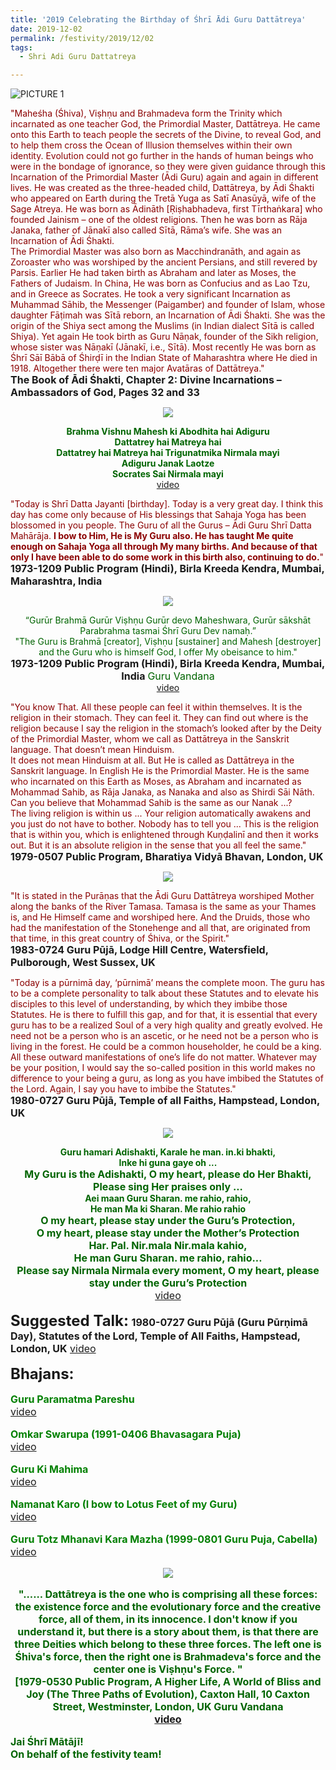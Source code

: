 ```yaml
---
title: '2019 Celebrating the Birthday of Śhrī Ādi Guru Dattātreya'
date: 2019-12-02
permalink: /festivity/2019/12/02
tags:
  - Shri Adi Guru Dattatreya

---
```


![PICTURE 1](/images/image1.png)

<p>
<font color="DarkRed">"Maheśha (Śhiva), Viṣhṇu and Brahmadeva form the Trinity which incarnated as one teacher God, the Primordial Master, Dattātreya. He came onto this Earth to teach people the secrets of the Divine, to reveal God, and to help them cross the Ocean of Illusion themselves within their own identity. Evolution could not go further in the hands of human beings who were in the bondage of ignorance, so they were given guidance through this Incarnation of the Primordial Master (Ādi Guru) again and again in different lives. He was created as the three-headed child, Dattātreya, by Ādi Śhakti who appeared on Earth during the Tretā Yuga as Satī Anasūyā, wife of the Sage Atreya. He was born as Ādināth [Ṛiṣhabhadeva, first Tīrthaṅkara] who founded Jainism – one of the oldest religions. Then he was born as Rāja Janaka, father of Jānakī also called Sītā, Rāma’s wife. She was an Incarnation of Ādi Śhakti.<br>
The Primordial Master was also born as Macchindranāth, and again as Zoroaster who was worshiped by the ancient Persians, and still revered by Parsis. Earlier He had taken birth as Abraham and later as Moses, the Fathers of Judaism. In China, He was born as Confucius and as Lao Tzu, and in Greece as Socrates. He took a very significant Incarnation as Muhammad Sāhib, the Messenger (Paigamber) and founder of Islam, whose daughter Fāṭimah was Sītā reborn, an Incarnation of Ādi Śhakti. She was the origin of the Shiya sect among the Muslims (in Indian dialect Sītā is called Shiya). Yet again He took birth as Guru Nāṇak, founder of the Sikh religion, whose sister was Nāṇakī (Jānakī, i.e., Sītā). Most recently He was born as Śhrī Sāī Bābā of Śhirḍī in the Indian State of Maharashtra where He died in 1918. Altogether there were ten major Avatāras of Dattātreya."</font><br>
<font size="+0"><b>The Book of Ādi Śhakti, Chapter 2: Divine Incarnations – Ambassadors of God, Pages 32 and 33</b></font>
</p>

<div style="text-align: center"><img src="/images/image264.png" /></div>

<p style="color:DarkGreen; text-align:center;">
<b>Brahma Vishnu Mahesh ki Abodhita hai Adiguru<br>
Dattatrey hai Matreya hai<br>
Dattatrey hai Matreya hai Trigunatmika Nirmala mayi<br>
Adiguru Janak Laotze<br>
Socrates Sai Nirmala mayi</b><br>
<a href="https://www.youtube.com/watch?v=mBnW3jwrIwA">video</a>
</p>

<p>
<font color="DarkRed">"Today is Shrī Datta Jayanti [birthday]. Today is a very great day. I think this day has come only because of His blessings that Sahaja Yoga has been blossomed in you people. The Guru of all the Gurus – Ādi Guru Shrī Datta Mahārāja. <b>I bow to Him, He is My Guru also. He has taught Me quite enough on Sahaja Yoga all through My many births. And because of that only I have been able to do some work in this birth also, continuing to do.</b>"</font><br>
<font size="+0"><b>1973-1209 Public Program (Hindi),  Birla Kreeda Kendra, Mumbai, Maharashtra, India</b></font>
</p>

<div style="text-align: center"><img src="/images/image265.png" /></div>

<p style="text-align:center;">
<font color="DarkGreen">“Gurūr Brahmā Gurūr Viṣhṇu Gurūr devo Maheshwara, Gurūr sākshāt Parabrahma tasmai Śhrī Guru
Dev namaḥ.”<br>
"The Guru is Brahmā [creator], Viṣhṇu [sustainer] and Mahesh [destroyer] and the Guru who is himself God, I offer My obeisance to him."</font><br>
<font size="+0"><b>1973-1209 Public Program (Hindi),  Birla Kreeda Kendra, Mumbai,  India</b></font>
<font size="+0"><font color="DarkGreen">Guru Vandana</font></font><br>
<a href="https://www.youtube.com/watch?v=xw-C4g4swo4&list=PL407136734B2B056D&index=7">video</a>
</p>

<p>
<font color="DarkRed">"You know That. All  these people can feel it within themselves. It is the religion in their stomach. They can feel it. They can find out where is the religion because I say the religion in the stomach’s looked after by the Deity of the Primordial Master, whom we call as Dattātreya in the Sanskrit language. That doesn’t mean Hinduism.<br>
It does not mean Hinduism at all. But He is called as Dattātreya in the Sanskrit language. In English He is the Primordial Master. He is the same who incarnated on this Earth as Moses, as Abraham and incarnated as Mohammad Sahib, as Rāja Janaka, as Nanaka and also as Shirdi Sāi Nāth. Can you believe that Mohammad Sahib is the same as our Nanak ...?<br>
The living religion is within us ... Your religion automatically awakens and you just do not have to bother. Nobody has to tell you ... This is the religion that is within you, which is enlightened through Kuṇḍalinī and then it works out. But it is an absolute religion in the sense that you all feel the same."</font><br>
<font size="+0"><b>1979-0507 Public Program, Bharatiya Vidyā Bhavan, London, UK</b></font>
</p>

<div style="text-align: center"><img src="/images/image266.png" /></div>

<p>
<font color="DarkRed">"It is stated in the Purāṇas that the Ādi Guru Dattātreya worshiped Mother along the banks of the River Tamasa. Tamasa is the same as your Thames is, and He Himself came and worshiped here. And the Druids, those who had the manifestation of the Stonehenge and all that, are originated from that time, in this great country of Śhiva, or the Spirit."</font><br>
<font size="+0"><b>1983-0724 Guru Pūjā, Lodge Hill Centre, Watersfield, Pulborough, West Sussex, UK</b></font>
</p>

<p>
<font color="DarkRed">"Today is a pūrnimā day, ‘pūrnimā’ means the complete moon. The guru has to be a complete personality to talk about these Statutes and to elevate his disciples to this level of understanding, by which they imbibe those Statutes. He is there to fulfill this gap, and for that, it is essential that every guru has to be a realized Soul of a very high quality and greatly evolved. He need not be a person who is an ascetic, or he need not be a person who is living in the forest. He could be a common householder, he could be a king. All these outward manifestations of one’s life do not matter. Whatever may be your position, I would say the so-called position in this world makes no difference to your being a guru, as long as you have imbibed the Statutes of the Lord. Again, I say you have to imbibe the Statutes."</font><br>
<font size="+0"><b>1980-0727 Guru Pūjā, Temple of all Faiths, Hampstead, London, UK</b></font>
</p>

<div style="text-align: center"><img src="/images/image267.png" /></div>

<p style="color:DarkGreen; text-align:center;">
<b>Guru hamari Adishakti, Karale he man. in.ki bhakti,<br>
Inke hi guna gaye oh ...</b><br>
<font size="+0"><b>My Guru is the Adishakti, O my heart, please do Her Bhakti,<br>
Please sing Her praises only ...</b></font><br>
<b>Aei maan Guru Sharan. me rahio, rahio,<br> 
He man Ma ki Sharan. Me rahio rahio</b><br>
<font size="+0"><b>O my heart, please stay under the Guru’s Protection,<br>
O my heart, please stay under the Mother’s Protection</b><br>
<b>Har. Pal. Nir.mala Nir.mala kahio,<br>
He man Guru Sharan. me rahio, rahio...</b><br>
<font size="+0"><b>Please say Nirmala Nirmala every moment, 
O my heart, please stay under the Guru’s Protection</b></font><br>
<a href="https://www.youtube.com/watch?v=qRDLZNVcF6M">video</a>
</p>

<font size="+2"><b>Suggested Talk:</b></font> 
<font size="+0"><b>1980-0727 Guru Pūjā (Guru Pūrṇimā Day), Statutes of the Lord, Temple of All Faiths, Hampstead, London, UK</b></font>
<a href="https://www.youtube.com/watch?v=zm8FLJxSaas"> video</a><br>

<font size="+2"><b>Bhajans:</b></font>

<p>
<font color="green"><b>Guru Paramatma Pareshu</b></font><br>
<a href="https://www.youtube.com/watch?v=R6M4IgAHMcE"> video</a><br>
</p>

<p>
<font color="green"><b>Omkar Swarupa (1991-0406 Bhavasagara Puja)</b></font><br>
<a href="https://www.youtube.com/watch?v=aRQPUNzYWqA&feature=youtu.be">video</a>
</p>

<p>
<font color="green"><b>Guru Ki Mahima</b></font><br>
<a href="https://www.youtube.com/watch?v=gPtkxft14L4">video</a>
</p>
 
<p>
<font color="green"><b>Namanat Karo (I bow to Lotus Feet of my Guru)</b></font><br>
<a href="https://www.youtube.com/watch?v=KEdz1c-gM_4&list=PL407136734B2B056D&index=16">video</a> 
</p>

<p>
<font color="green"><b>Guru Totz Mhanavi Kara Mazha (1999-0801 Guru Puja, Cabella)</b></font><br>
<a href="https://www.youtube.com/watch?v=NmK3OTRAc2U">video</a> 
</p>

<div style="text-align: center"><img src="/images/image268.png" /></div>

<p style="text-align:center;">
<font color="DarkGreen"><b>"...... Dattātreya is the one who is comprising all these forces: the existence force and the evolutionary force and the creative force, all of them, in its innocence. I don't know if you understand it, but there is a story about them, is that there are three Deities which belong to these three forces. The left one is Śhiva's force, then the right one is Brahmadeva's force and the center one is Viṣhṇu's Force. "<br>
<font size="+0"><b>[1979-0530 Public Program, A Higher Life, A World of Bliss and Joy (The Three Paths of Evolution), Caxton Hall, 10 Caxton Street, Westminster, London, UK</b></font>
<font size="+0"><font color="DarkGreen">Guru Vandana</font></font><br>
<a href="https://www.youtube.com/watch?v=xw-C4g4swo4&list=PL407136734B2B056D&index=7">video</a>
</p>

<p>
<font size="+0">Jai Śhrī Mātājī!<br>
On behalf of the festivity team!</font>
</p>